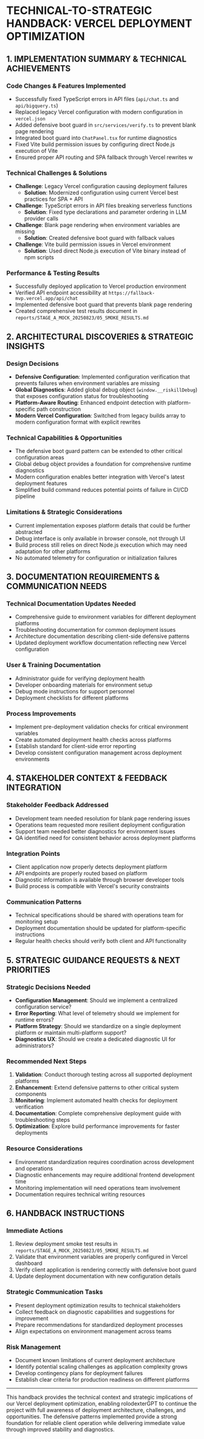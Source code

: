 # TECHNICAL-TO-STRATEGIC HANDBACK: VERCEL DEPLOYMENT OPTIMIZATION

## 1. IMPLEMENTATION SUMMARY & TECHNICAL ACHIEVEMENTS

### Code Changes & Features Implemented
- Successfully fixed TypeScript errors in API files (`api/chat.ts` and `api/bigquery.ts`)
- Replaced legacy Vercel configuration with modern configuration in `vercel.json`
- Added defensive boot guard in `src/services/verify.ts` to prevent blank page rendering
- Integrated boot guard into `ChatPanel.tsx` for runtime diagnostics
- Fixed Vite build permission issues by configuring direct Node.js execution of Vite
- Ensured proper API routing and SPA fallback through Vercel rewrites
w
### Technical Challenges & Solutions
- **Challenge**: Legacy Vercel configuration causing deployment failures
  - **Solution**: Modernized configuration using current Vercel best practices for SPA + API
- **Challenge**: TypeScript errors in API files breaking serverless functions
  - **Solution**: Fixed type declarations and parameter ordering in LLM provider calls
- **Challenge**: Blank page rendering when environment variables are missing
  - **Solution**: Created defensive boot guard with fallback values
- **Challenge**: Vite build permission issues in Vercel environment
  - **Solution**: Used direct Node.js execution of Vite binary instead of npm scripts

### Performance & Testing Results
- Successfully deployed application to Vercel production environment
- Verified API endpoint accessibility at `https://fallback-mvp.vercel.app/api/chat`
- Implemented defensive boot guard that prevents blank page rendering
- Created comprehensive test results document in `reports/STAGE_A_MOCK_20250823/05_SMOKE_RESULTS.md`

## 2. ARCHITECTURAL DISCOVERIES & STRATEGIC INSIGHTS

### Design Decisions
- **Defensive Configuration**: Implemented configuration verification that prevents failures when environment variables are missing
- **Global Diagnostics**: Added global debug object (`window.__riskillDebug`) that exposes configuration status for troubleshooting
- **Platform-Aware Routing**: Enhanced endpoint detection with platform-specific path construction
- **Modern Vercel Configuration**: Switched from legacy builds array to modern configuration format with explicit rewrites

### Technical Capabilities & Opportunities
- The defensive boot guard pattern can be extended to other critical configuration areas
- Global debug object provides a foundation for comprehensive runtime diagnostics
- Modern configuration enables better integration with Vercel's latest deployment features
- Simplified build command reduces potential points of failure in CI/CD pipeline

### Limitations & Strategic Considerations
- Current implementation exposes platform details that could be further abstracted
- Debug interface is only available in browser console, not through UI
- Build process still relies on direct Node.js execution which may need adaptation for other platforms
- No automated telemetry for configuration or initialization failures

## 3. DOCUMENTATION REQUIREMENTS & COMMUNICATION NEEDS

### Technical Documentation Updates Needed
- Comprehensive guide to environment variables for different deployment platforms
- Troubleshooting documentation for common deployment issues
- Architecture documentation describing client-side defensive patterns
- Updated deployment workflow documentation reflecting new Vercel configuration

### User & Training Documentation
- Administrator guide for verifying deployment health
- Developer onboarding materials for environment setup
- Debug mode instructions for support personnel
- Deployment checklists for different platforms

### Process Improvements
- Implement pre-deployment validation checks for critical environment variables
- Create automated deployment health checks across platforms
- Establish standard for client-side error reporting
- Develop consistent configuration management across deployment environments

## 4. STAKEHOLDER CONTEXT & FEEDBACK INTEGRATION

### Stakeholder Feedback Addressed
- Development team needed resolution for blank page rendering issues
- Operations team requested more resilient deployment configuration
- Support team needed better diagnostics for environment issues
- QA identified need for consistent behavior across deployment platforms

### Integration Points
- Client application now properly detects deployment platform
- API endpoints are properly routed based on platform
- Diagnostic information is available through browser developer tools
- Build process is compatible with Vercel's security constraints

### Communication Patterns
- Technical specifications should be shared with operations team for monitoring setup
- Deployment documentation should be updated for platform-specific instructions
- Regular health checks should verify both client and API functionality

## 5. STRATEGIC GUIDANCE REQUESTS & NEXT PRIORITIES

### Strategic Decisions Needed
- **Configuration Management**: Should we implement a centralized configuration service?
- **Error Reporting**: What level of telemetry should we implement for runtime errors?
- **Platform Strategy**: Should we standardize on a single deployment platform or maintain multi-platform support?
- **Diagnostics UX**: Should we create a dedicated diagnostic UI for administrators?

### Recommended Next Steps
1. **Validation**: Conduct thorough testing across all supported deployment platforms
2. **Enhancement**: Extend defensive patterns to other critical system components
3. **Monitoring**: Implement automated health checks for deployment verification
4. **Documentation**: Complete comprehensive deployment guide with troubleshooting steps
5. **Optimization**: Explore build performance improvements for faster deployments

### Resource Considerations
- Environment standardization requires coordination across development and operations
- Diagnostic enhancements may require additional frontend development time
- Monitoring implementation will need operations team involvement
- Documentation requires technical writing resources

## 6. HANDBACK INSTRUCTIONS

### Immediate Actions
1. Review deployment smoke test results in `reports/STAGE_A_MOCK_20250823/05_SMOKE_RESULTS.md`
2. Validate that environment variables are properly configured in Vercel dashboard
3. Verify client application is rendering correctly with defensive boot guard
4. Update deployment documentation with new configuration details

### Strategic Communication Tasks
- Present deployment optimization results to technical stakeholders
- Collect feedback on diagnostic capabilities and suggestions for improvement
- Prepare recommendations for standardized deployment processes
- Align expectations on environment management across teams

### Risk Management
- Document known limitations of current deployment architecture
- Identify potential scaling challenges as application complexity grows
- Develop contingency plans for deployment failures
- Establish clear criteria for production readiness on different platforms

---

This handback provides the technical context and strategic implications of our Vercel deployment optimization, enabling rolodexterGPT to continue the project with full awareness of deployment architecture, challenges, and opportunities. The defensive patterns implemented provide a strong foundation for reliable client operation while delivering immediate value through improved stability and diagnostics.
